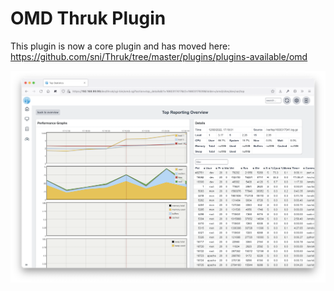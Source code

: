 # OMD Thruk Plugin

This plugin is now a core plugin and has moved here: https://github.com/sni/Thruk/tree/master/plugins/plugins-available/omd

![Thruk OMD Plugin](preview.png "Thruk OMD Plugin")


